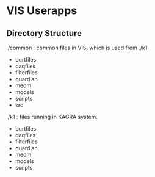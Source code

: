 # VIS Userapps
## Directory Structure
./common : common files in VIS, which is used from ./k1.
 - burtfiles
 - daqfiles
 - filterfiles
 - guardian
 - medm
 - models
 - scripts
 - src

./k1 : files running in KAGRA system.
 - burtfiles
 - daqfiles
 - filterfiles
 - guardian
 - medm
 - models
 - scripts
